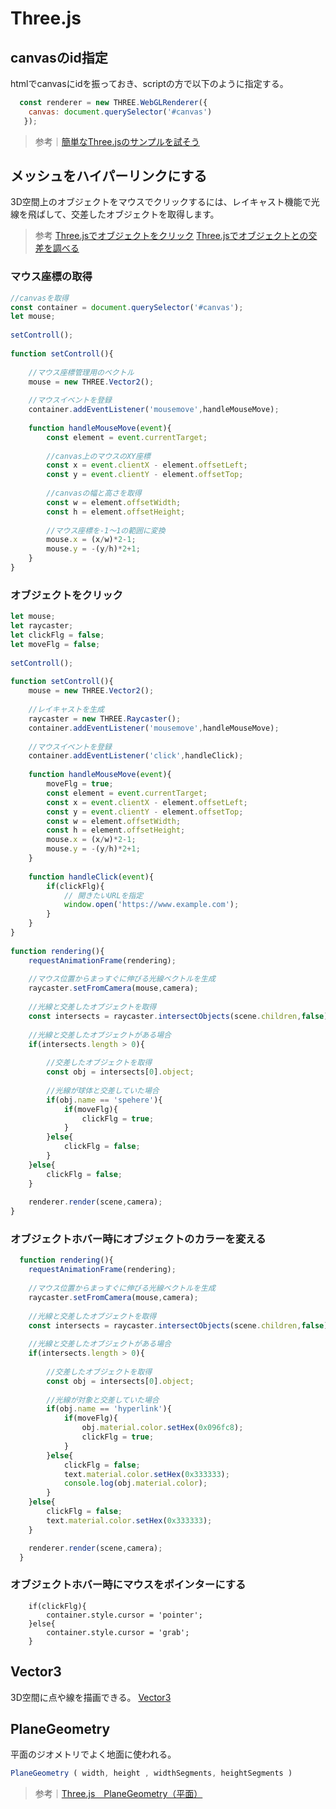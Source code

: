 # Three.js

## canvasのid指定
htmlでcanvasにidを振っておき、scriptの方で以下のように指定する。
```javascript
  const renderer = new THREE.WebGLRenderer({
    canvas: document.querySelector('#canvas')
   });
```

> 参考｜[簡単なThree.jsのサンプルを試そう](https://ics.media/tutorial-three/quickstart/)


## メッシュをハイパーリンクにする

3D空間上のオブジェクトをマウスでクリックするには、レイキャスト機能で光線を飛ばして、交差したオブジェクトを取得します。

>参考
>[Three.jsでオブジェクトをクリック](https://www.pentacreation.com/blog/2022/02/220226.html)
>[Three.jsでオブジェクトとの交差を調べる](https://ics.media/tutorial-three/raycast/)


### マウス座標の取得

```javascript
//canvasを取得
const container = document.querySelector('#canvas');
let mouse;
 
setControll();
 
function setControll(){
 
    //マウス座標管理用のベクトル
    mouse = new THREE.Vector2();
 
    //マウスイベントを登録
    container.addEventListener('mousemove',handleMouseMove);
 
    function handleMouseMove(event){
        const element = event.currentTarget;
 
        //canvas上のマウスのXY座標
        const x = event.clientX - element.offsetLeft;
        const y = event.clientY - element.offsetTop;
 
        //canvasの幅と高さを取得
        const w = element.offsetWidth;
        const h = element.offsetHeight;
 
        //マウス座標を-1〜1の範囲に変換
        mouse.x = (x/w)*2-1;
        mouse.y = -(y/h)*2+1;
    }
}
```

### オブジェクトをクリック

```javascript
let mouse;
let raycaster;
let clickFlg = false;
let moveFlg = false;
 
setControll();
 
function setControll(){
    mouse = new THREE.Vector2();
 
    //レイキャストを生成
    raycaster = new THREE.Raycaster();
    container.addEventListener('mousemove',handleMouseMove);
 
    //マウスイベントを登録
    container.addEventListener('click',handleClick);
 
    function handleMouseMove(event){
        moveFlg = true;
        const element = event.currentTarget;
        const x = event.clientX - element.offsetLeft;
        const y = event.clientY - element.offsetTop;
        const w = element.offsetWidth;
        const h = element.offsetHeight;
        mouse.x = (x/w)*2-1;
        mouse.y = -(y/h)*2+1;
    }
 
    function handleClick(event){
        if(clickFlg){
            // 開きたいURLを指定
            window.open('https://www.example.com');
        }
    }
}
 
function rendering(){
    requestAnimationFrame(rendering);
 
    //マウス位置からまっすぐに伸びる光線ベクトルを生成
    raycaster.setFromCamera(mouse,camera);
 
    //光線と交差したオブジェクトを取得
    const intersects = raycaster.intersectObjects(scene.children,false);
 
    //光線と交差したオブジェクトがある場合
    if(intersects.length > 0){
 
        //交差したオブジェクトを取得
        const obj = intersects[0].object;
 
        //光線が球体と交差していた場合
        if(obj.name == 'spehere'){
            if(moveFlg){
                clickFlg = true;
            }
        }else{
            clickFlg = false;
        }
    }else{
        clickFlg = false;
    }
 
    renderer.render(scene,camera);
}
```

### オブジェクトホバー時にオブジェクトのカラーを変える
```javascript
  function rendering(){
    requestAnimationFrame(rendering);
 
    //マウス位置からまっすぐに伸びる光線ベクトルを生成
    raycaster.setFromCamera(mouse,camera);
 
    //光線と交差したオブジェクトを取得
    const intersects = raycaster.intersectObjects(scene.children,false);
 
    //光線と交差したオブジェクトがある場合
    if(intersects.length > 0){
 
        //交差したオブジェクトを取得
        const obj = intersects[0].object;
 
        //光線が対象と交差していた場合
        if(obj.name == 'hyperlink'){
            if(moveFlg){
                obj.material.color.setHex(0x096fc8);
                clickFlg = true;
            }
        }else{
            clickFlg = false;
            text.material.color.setHex(0x333333);
            console.log(obj.material.color);
        }
    }else{
        clickFlg = false;
        text.material.color.setHex(0x333333);
    }

    renderer.render(scene,camera);
  }
  ```

### オブジェクトホバー時にマウスをポインターにする

```
    if(clickFlg){
        container.style.cursor = 'pointer';
    }else{
        container.style.cursor = 'grab';
    }
```

## Vector3
3D空間に点や線を描画できる。
[Vector3](https://threejs.org/docs/#api/en/math/Vector3)

## PlaneGeometry

平面のジオメトリでよく地面に使われる。

```javascript
PlaneGeometry ( width, height , widthSegments, heightSegments )
```

> 参考｜[Three.js　PlaneGeometry（平面）](https://gupuru.hatenablog.jp/entry/2013/12/11/183541)